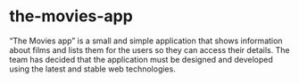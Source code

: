 # the-movies-app
“The Movies app” is a small and simple application that shows information about films and lists them for the users so they can access their details. The team has decided that the application must be designed and developed using the latest and stable web technologies.
